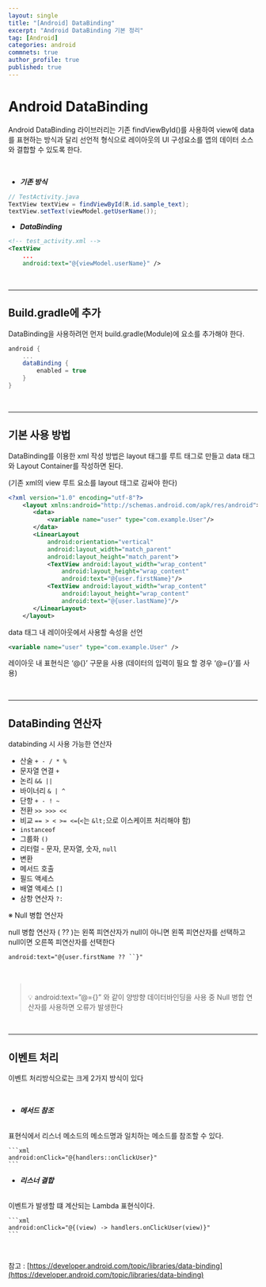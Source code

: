 ```yaml
---
layout: single
title: "[Android] DataBinding"
excerpt: "Android DataBinding 기본 정리"
tag: [Android]
categories: android
commnets: true
author_profile: true
published: true
---
```



# Android DataBinding
Android DataBinding 라이브러리는 기존 findViewById()를 사용하여 view에 data를 표현하는 방식과 달리 선언적 형식으로 레이아웃의 UI 구성요소를 앱의 데이터 소스와 결합할 수 있도록 한다.


<br/>

- **_기존 방식_**

```java
// TestActivity.java
TextView textView = findViewById(R.id.sample_text);
textView.setText(viewModel.getUserName());
```

- **_DataBinding_**

```xml
<!-- test_activity.xml -->
<TextView
	...
	android:text="@{viewModel.userName}" />
```

<br />

---

## Build.gradle에 추가
DataBinding을 사용하려먼 먼저 build.gradle(Module)에 요소를 추가해야 한다.
```groovy
android {
	...
	dataBinding {
		enabled = true
	}
}
```

<br />

---
## 기본 사용 방법
DataBinding를 이용한 xml 작성 방법은 layout 태그를 루트 태그로 만들고 data 태그와 Layout Container를 작성하면 된다.

(기존 xml의 view 루트 요소를 layout 태그로 감싸야 한다)

```xml
<?xml version="1.0" encoding="utf-8"?>
    <layout xmlns:android="http://schemas.android.com/apk/res/android">
       <data>
           <variable name="user" type="com.example.User"/>
       </data>
       <LinearLayout
           android:orientation="vertical"
           android:layout_width="match_parent"
           android:layout_height="match_parent">
           <TextView android:layout_width="wrap_content"
               android:layout_height="wrap_content"
               android:text="@{user.firstName}"/>
           <TextView android:layout_width="wrap_content"
               android:layout_height="wrap_content"
               android:text="@{user.lastName}"/>
       </LinearLayout>
    </layout>
```

data 태그 내 레이아웃에서 사용할 속성을 선언

```xml
<variable name="user" type="com.example.User" />
```

레이아웃 내 표현식은 ‘@{}’ 구문을 사용 (데이터의 입력이 필요 할 경우 ‘@={}’를 사용)

<br/>

---

## DataBinding 연산자
databinding 시 사용 가능한 연산자

- 산술 `+ - / * %`
- 문자열 연결 `+`
- 논리 `&& ||`
- 바이너리 `& | ^`
- 단항 `+ - ! ~`
- 전환 `>> >>> <<`
- 비교 `== > < >= <=`(`<`는 `&lt;`으로 이스케이프 처리해야 함)
- `instanceof`
- 그룹화 `()`
- 리터럴 - 문자, 문자열, 숫자, `null`
- 변환
- 메서드 호출
- 필드 액세스
- 배열 액세스 `[]`
- 삼항 연산자 `?:`

※ Null 병합 연산자

null 병합 연산자 ( ?? )는 왼쪽 피연산자가 null이 아니면 왼쪽 피연산자를 선택하고 null이면 오른쪽 피연산자를 선택한다

```xml
android:text="@{user.firstName ?? ``}"
```

<br />

>
><br />
> 💡 android:text=”@={}” 와 같이 양방향 데이터바인딩을 사용 중 Null 병합 연산자를 사용하면 오류가 발생한다
>
> <br />


<br />

---
## 이벤트 처리
이벤트 처리방식으로는 크게 2가지 방식이 있다

<br />

- **_메서드 참조_**
<br />
표현식에서 리스너  메소드의 메소드명과 일치하는 메소드를 참조할 수 있다.
    
    ```xml
    android:onClick="@{handlers::onClickUser}"
    ```
    
- **_리스너 결합_**
<br />
이벤트가 발생할 떄 계산되는 Lambda 표현식이다.
    
    ```xml
    android:onClick="@{(view) -> handlers.onClickUser(view)}"
    ```

<br/>

참고 : [https://developer.android.com/topic/libraries/data-binding](https://developer.android.com/topic/libraries/data-binding)
